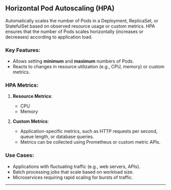 
## **Horizontal Pod Autoscaling (HPA)**

Automatically scales the number of Pods in a Deployment, ReplicaSet, or StatefulSet based on observed resource usage or custom metrics. HPA ensures that the number of Pods scales horizontally (increases or decreases) according to application load.

### **Key Features**:
- Allows setting **minimum** and **maximum** numbers of Pods.
- Reacts to changes in resource utilization (e.g., CPU, memory) or custom metrics.

### **HPA Metrics**:
1. **Resource Metrics**:
   - CPU
   - Memory

2. **Custom Metrics**:
   - Application-specific metrics, such as HTTP requests per second, queue length, or database queries.
   - Metrics can be collected using Prometheus or custom metric APIs.

### **Use Cases**:
- Applications with fluctuating traffic (e.g., web servers, APIs).
- Batch processing jobs that scale based on workload size.
- Microservices requiring rapid scaling for bursts of traffic.

---
